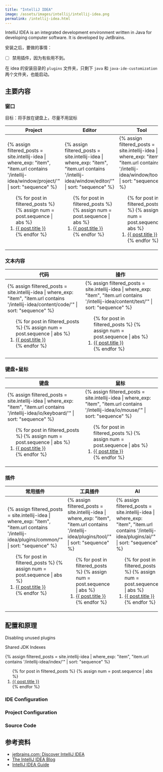 ```yaml
---
title: "IntelliJ IDEA"
image: /assets/images/intellij/intellij-idea.png
permalink: /intellij-idea.html
---
```


IntelliJ IDEA is an integrated development environment written in Java for developing computer software. It is developed by JetBrains.

安装之后，要做的事情：

- [ ] 禁用插件，因为有些用不到。

在 idea 的安装目录的 `plugins` 文件夹，只剩下 `java` 和 `java-ide-customization` 两个文件夹，也能启动。

## 主要内容

### 窗口

目标：将手放在键盘上，尽量不用鼠标

<table>
    <thead>
    <tr>
        <th>Project</th>
        <th>Editor</th>
        <th>Tool</th>
    </tr>
    </thead>
    <tbody>
    <tr>
        <td>
{%
assign filtered_posts = site.intellij-idea |
where_exp: "item", "item.url contains '/intellij-idea/window/project/'" |
sort: "sequence"
%}
<ol>
    {% for post in filtered_posts %}
    {% assign num = post.sequence | abs %}
    <li>
        <a href="{{ post.url }}">{{ post.title }}</a>
    </li>
    {% endfor %}
</ol>
        </td>
        <td>
{%
assign filtered_posts = site.intellij-idea |
where_exp: "item", "item.url contains '/intellij-idea/window/editor/'" |
sort: "sequence"
%}
<ol>
    {% for post in filtered_posts %}
    {% assign num = post.sequence | abs %}
    <li>
        <a href="{{ post.url }}">{{ post.title }}</a>
    </li>
    {% endfor %}
</ol>
        </td>
        <td>
{%
assign filtered_posts = site.intellij-idea |
where_exp: "item", "item.url contains '/intellij-idea/window/tool/'" |
sort: "sequence"
%}
<ol>
    {% for post in filtered_posts %}
    {% assign num = post.sequence | abs %}
    <li>
        <a href="{{ post.url }}">{{ post.title }}</a>
    </li>
    {% endfor %}
</ol>
        </td>
    </tr>
    </tbody>
</table>

### 文本内容

<table>
    <thead>
    <tr>
        <th>代码</th>
        <th>操作</th>
    </tr>
    </thead>
    <tbody>
    <tr>
        <td>
{%
assign filtered_posts = site.intellij-idea |
where_exp: "item", "item.url contains '/intellij-idea/content/code/'" |
sort: "sequence"
%}
<ol>
    {% for post in filtered_posts %}
    {% assign num = post.sequence | abs %}
    <li>
        <a href="{{ post.url }}">{{ post.title }}</a>
    </li>
    {% endfor %}
</ol>
        </td>
        <td>
{%
assign filtered_posts = site.intellij-idea |
where_exp: "item", "item.url contains '/intellij-idea/content/text/'" |
sort: "sequence"
%}
<ol>
    {% for post in filtered_posts %}
    {% assign num = post.sequence | abs %}
    <li>
        <a href="{{ post.url }}">{{ post.title }}</a>
    </li>
    {% endfor %}
</ol>
        </td>
    </tr>
    </tbody>
</table>

### 键盘+鼠标

<table>
    <thead>
    <tr>
        <th>键盘</th>
        <th>鼠标</th>
    </tr>
    </thead>
    <tbody>
    <tr>
        <td>
{%
assign filtered_posts = site.intellij-idea |
where_exp: "item", "item.url contains '/intellij-idea/io/keyboard/'" |
sort: "sequence"
%}
<ol>
    {% for post in filtered_posts %}
    {% assign num = post.sequence | abs %}
    <li>
        <a href="{{ post.url }}">{{ post.title }}</a>
    </li>
    {% endfor %}
</ol>
        </td>
        <td>
{%
assign filtered_posts = site.intellij-idea |
where_exp: "item", "item.url contains '/intellij-idea/io/mouse/'" |
sort: "sequence"
%}
<ol>
    {% for post in filtered_posts %}
    {% assign num = post.sequence | abs %}
    <li>
        <a href="{{ post.url }}">{{ post.title }}</a>
    </li>
    {% endfor %}
</ol>
        </td>
    </tr>
    </tbody>
</table>

### 插件

<table>
    <thead>
    <tr>
        <th>常用插件</th>
        <th>工具插件</th>
        <th>AI</th>
    </tr>
    </thead>
    <tbody>
    <tr>
        <td>
{%
assign filtered_posts = site.intellij-idea |
where_exp: "item", "item.url contains '/intellij-idea/plugins/common/'" |
sort: "sequence"
%}
<ol>
    {% for post in filtered_posts %}
    {% assign num = post.sequence | abs %}
    <li>
        <a href="{{ post.url }}">{{ post.title }}</a>
    </li>
    {% endfor %}
</ol>
        </td>
        <td>
{%
assign filtered_posts = site.intellij-idea |
where_exp: "item", "item.url contains '/intellij-idea/plugins/tool/'" |
sort: "sequence"
%}
<ol>
    {% for post in filtered_posts %}
    {% assign num = post.sequence | abs %}
    <li>
        <a href="{{ post.url }}">{{ post.title }}</a>
    </li>
    {% endfor %}
</ol>
        </td>
        <td>
{%
assign filtered_posts = site.intellij-idea |
where_exp: "item", "item.url contains '/intellij-idea/plugins/ai/'" |
sort: "sequence"
%}
<ol>
    {% for post in filtered_posts %}
    {% assign num = post.sequence | abs %}
    <li>
        <a href="{{ post.url }}">{{ post.title }}</a>
    </li>
    {% endfor %}
</ol>
        </td>
    </tr>
    </tbody>
</table>

## 配置和原理

Disabling unused plugins

Shared JDK Indexes

{%
assign filtered_posts = site.intellij-idea |
where_exp: "item", "item.url contains '/intellij-idea/index/'" |
sort: "sequence"
%}
<ol>
    {% for post in filtered_posts %}
    {% assign num = post.sequence | abs %}
    <li>
        <a href="{{ post.url }}">{{ post.title }}</a>
    </li>
    {% endfor %}
</ol>

### IDE Configuration

### Project Configuration


### Source Code


## 参考资料

- [jetbrains.com: Discover IntelliJ IDEA](https://www.jetbrains.com/help/idea/discover-intellij-idea.html)
- [The IntelliJ IDEA Blog](https://blog.jetbrains.com/idea/)
- [IntelliJ IDEA Guide](https://www.jetbrains.com/idea/guide/)

